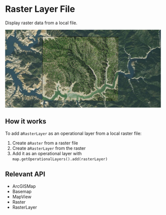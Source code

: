# Raster Layer File

Display raster data from a local file.

![](RasterLayerFile.png)

## How it works

To add a`RasterLayer` as an operational layer from a local raster file:

1.  Create a`Raster` from a raster file
2.  Create a`RasterLayer` from the raster
3.  Add it as an operational layer with `map.getOperationalLayers().add(rasterLayer)`

## Relevant API

*   ArcGISMap
*   Basemap
*   MapView
*   Raster
*   RasterLayer

